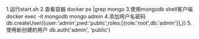 1.运行start.sh
2.查看容器 docker ps |grep mongo
3.使用mongodb shell客户端 docker exec -it mongodb mongo admin
4.添加用户名密码 db.createUser({user:'admin',pwd:'public',roles:[{role:'root',db:'admin'}],})
5.使用新创建的用户 db.auth('admin', 'public')